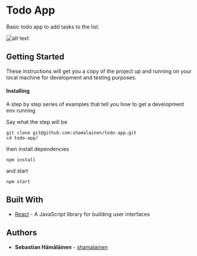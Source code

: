 # Todo App

Basic todo app to add tasks to the list.

![alt text](https://user-images.githubusercontent.com/22739952/52139900-012ab900-265a-11e9-8ff0-507685b09b08.png)

## Getting Started

These instructions will get you a copy of the project up and running on your local machine for development and testing purposes.

#### Installing

A step by step series of examples that tell you how to get a development env running

Say what the step will be

```
git clone git@github.com:shamalainen/todo-app.git
cd todo-app/
```

then install dependencies

```
npm install
```

and start

```
npm start
```

## Built With

- [React](https://reactjs.org/) - A JavaScript library for building user interfaces

## Authors

- **Sebastian Hämäläinen** - [shamalainen](https://github.com/shamalainen)
